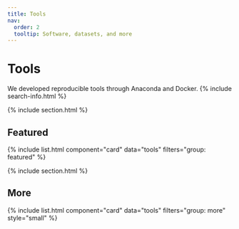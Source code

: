 ```yaml
---
title: Tools
nav:
  order: 2
  tooltip: Software, datasets, and more
---
```


# <i class="fas fa-tools"></i>Tools

We developed reproducible tools through Anaconda and Docker.
{% include search-info.html %}

{% include section.html %}

## Featured

{% include list.html component="card" data="tools" filters="group: featured" %}

{% include section.html %}

## More

{% include list.html component="card" data="tools" filters="group: more" style="small" %}
